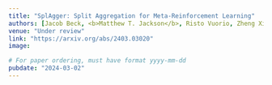```yaml
---
title: "SplAgger: Split Aggregation for Meta-Reinforcement Learning"
authors: [Jacob Beck, <b>Matthew T. Jackson</b>, Risto Vuorio, Zheng Xiong, Shimon Whiteson]
venue: "Under review"
link: "https://arxiv.org/abs/2403.03020"
image:

# For paper ordering, must have format yyyy-mm-dd
pubdate: "2024-03-02"
---
```

